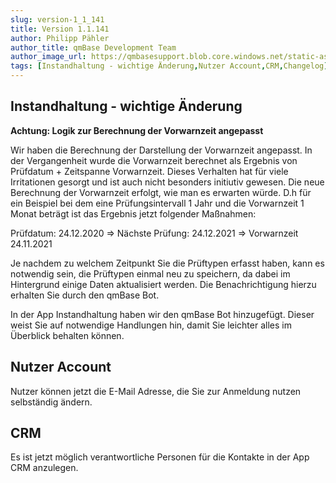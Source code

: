 ```yaml
---
slug: version-1_1_141
title: Version 1.1.141
author: Philipp Pähler
author_title: qmBase Development Team
author_image_url: https://qmbasesupport.blob.core.windows.net/static-assets/img/persons/paehler_round.png
tags: [Instandhaltung - wichtige Änderung,Nutzer Account,CRM,Changelog]
---
```

## Instandhaltung - wichtige Änderung

**Achtung: Logik zur Berechnung der Vorwarnzeit angepasst**

Wir haben die Berechnung der Darstellung der Vorwarnzeit angepasst. In der Vergangenheit wurde die Vorwarnzeit berechnet als Ergebnis von Prüfdatum + Zeitspanne Vorwarnzeit. Dieses Verhalten hat für viele Irritationen gesorgt und ist auch nicht besonders initiutiv gewesen. Die neue Berechnung der Vorwarnzeit erfolgt, wie man es erwarten würde. D.h für ein Beispiel bei dem eine Prüfungsintervall 1 Jahr und die Vorwarnzeit 1 Monat beträgt ist das Ergebnis jetzt folgender Maßnahmen:

Prüfdatum: 24.12.2020 => Nächste Prüfung: 24.12.2021 => Vorwarnzeit 24.11.2021

Je nachdem zu welchem Zeitpunkt Sie die Prüftypen erfasst haben, kann es notwendig sein, die Prüftypen einmal neu zu speichern, da dabei im Hintergrund einige Daten aktualisiert werden. Die Benachrichtigung hierzu erhalten Sie durch den qmBase Bot.

In der App Instandhaltung haben wir den qmBase Bot hinzugefügt. Dieser weist Sie auf notwendige Handlungen hin, damit Sie leichter alles im Überblick behalten können. 

## Nutzer Account

Nutzer können jetzt die E-Mail Adresse, die Sie zur Anmeldung nutzen selbständig ändern.

## CRM

Es ist jetzt möglich verantwortliche Personen für die Kontakte in der App CRM anzulegen.